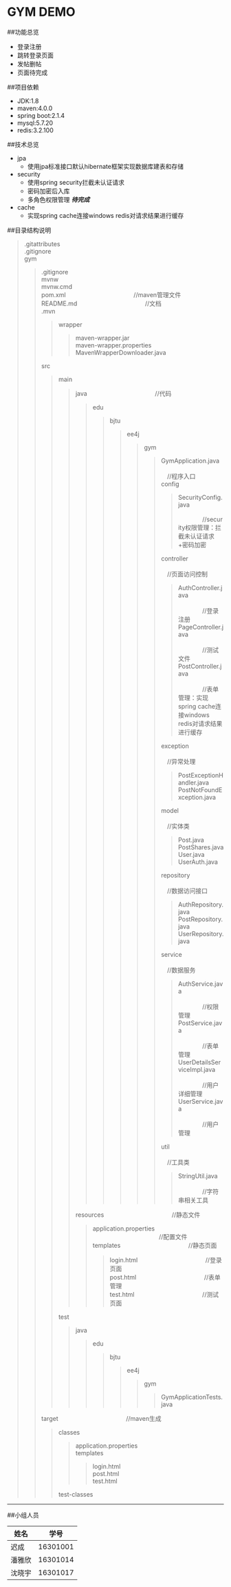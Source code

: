 GYM DEMO
===========================
##功能总览
* 登录注册
* 跳转登录页面
* 发帖删帖
* 页面待完成

##项目依赖
* JDK:1.8
* maven:4.0.0
* spring boot:2.1.4
* mysql:5.7.20
* redis:3.2.100

##技术总览
* jpa
    * 使用jpa标准接口默认hibernate框架实现数据库建表和存储
* security
    * 使用spring security拦截未认证请求
    * 密码加密后入库
    * 多角色权限管理 ***待完成***
* cache
    * 实现spring cache连接windows redis对请求结果进行缓存
    
##目录结构说明  
> .gitattributes  
> .gitignore  
> gym   
>> .gitignore  
>> mvnw  
>> mvnw.cmd  
>> pom.xml &emsp;&emsp;&emsp;&emsp;&emsp;&emsp;&emsp;&emsp;&emsp;&emsp;&emsp;//maven管理文件  
>> README.md &emsp;&emsp;&emsp;&emsp;&emsp;&emsp;&emsp;&emsp;&emsp;&emsp;&emsp;//文档      
>> .mvn  
>>> wrapper  
>>>> maven-wrapper.jar  
>>>> maven-wrapper.properties  
>>>> MavenWrapperDownloader.java   
>>  
>> src  
>>> main  
>>>> java &emsp;&emsp;&emsp;&emsp;&emsp;&emsp;&emsp;&emsp;&emsp;&emsp;&emsp;//代码  
>>>>> edu  
>>>>>> bjtu  
>>>>>>> ee4j  
>>>>>>>> gym  
>>>>>>>>> GymApplication.java &emsp;&emsp;&emsp;&emsp;&emsp;&emsp;&emsp;&emsp;&emsp;&emsp;&emsp;//程序入口  
>>>>>>>>> config  
>>>>>>>>>> SecurityConfig.java &emsp;&emsp;&emsp;&emsp;&emsp;&emsp;&emsp;&emsp;&emsp;&emsp;&emsp;//security权限管理：拦截未认证请求+密码加密    
>>>>>>>>>
>>>>>>>>> controller &emsp;&emsp;&emsp;&emsp;&emsp;&emsp;&emsp;&emsp;&emsp;&emsp;&emsp;//页面访问控制  
>>>>>>>>>> AuthController.java &emsp;&emsp;&emsp;&emsp;&emsp;&emsp;&emsp;&emsp;&emsp;&emsp;&emsp;//登录注册  
>>>>>>>>>> PageController.java &emsp;&emsp;&emsp;&emsp;&emsp;&emsp;&emsp;&emsp;&emsp;&emsp;&emsp;//测试文件  
>>>>>>>>>> PostController.java &emsp;&emsp;&emsp;&emsp;&emsp;&emsp;&emsp;&emsp;&emsp;&emsp;&emsp;//表单管理：实现spring cache连接windows redis对请求结果进行缓存  
>>>>>>>>>
>>>>>>>>> exception &emsp;&emsp;&emsp;&emsp;&emsp;&emsp;&emsp;&emsp;&emsp;&emsp;&emsp;//异常处理  
>>>>>>>>>> PostExceptionHandler.java  
>>>>>>>>>> PostNotFoundException.java   
>>>>>>>>>
>>>>>>>>> model &emsp;&emsp;&emsp;&emsp;&emsp;&emsp;&emsp;&emsp;&emsp;&emsp;&emsp;//实体类  
>>>>>>>>>> Post.java  
>>>>>>>>>> PostShares.java  
>>>>>>>>>> User.java  
>>>>>>>>>> UserAuth.java  
>>>>>>>>>
>>>>>>>>> repository &emsp;&emsp;&emsp;&emsp;&emsp;&emsp;&emsp;&emsp;&emsp;&emsp;&emsp;//数据访问接口  
>>>>>>>>>> AuthRepository.java  
>>>>>>>>>> PostRepository.java  
>>>>>>>>>> UserRepository.java   
>>>>>>>>>
>>>>>>>>> service &emsp;&emsp;&emsp;&emsp;&emsp;&emsp;&emsp;&emsp;&emsp;&emsp;&emsp;//数据服务  
>>>>>>>>>> AuthService.java &emsp;&emsp;&emsp;&emsp;&emsp;&emsp;&emsp;&emsp;&emsp;&emsp;&emsp;//权限管理  
>>>>>>>>>> PostService.java &emsp;&emsp;&emsp;&emsp;&emsp;&emsp;&emsp;&emsp;&emsp;&emsp;&emsp;//表单管理  
>>>>>>>>>> UserDetailsServiceImpl.java &emsp;&emsp;&emsp;&emsp;&emsp;&emsp;&emsp;&emsp;&emsp;&emsp;&emsp;//用户详细管理  
>>>>>>>>>> UserService.java &emsp;&emsp;&emsp;&emsp;&emsp;&emsp;&emsp;&emsp;&emsp;&emsp;&emsp;//用户管理    
>>>>>>>>>
>>>>>>>>> util &emsp;&emsp;&emsp;&emsp;&emsp;&emsp;&emsp;&emsp;&emsp;&emsp;&emsp;//工具类  
>>>>>>>>>> StringUtil.java &emsp;&emsp;&emsp;&emsp;&emsp;&emsp;&emsp;&emsp;&emsp;&emsp;&emsp;//字符串相关工具  
>>>> 
>>>> resources &emsp;&emsp;&emsp;&emsp;&emsp;&emsp;&emsp;&emsp;&emsp;&emsp;&emsp;//静态文件  
>>>>> application.properties &emsp;&emsp;&emsp;&emsp;&emsp;&emsp;&emsp;&emsp;&emsp;&emsp;&emsp;//配置文件   
>>>>> templates &emsp;&emsp;&emsp;&emsp;&emsp;&emsp;&emsp;&emsp;&emsp;&emsp;&emsp;//静态页面  
>>>>>> login.html &emsp;&emsp;&emsp;&emsp;&emsp;&emsp;&emsp;&emsp;&emsp;&emsp;&emsp;//登录页面  
>>>>>> post.html &emsp;&emsp;&emsp;&emsp;&emsp;&emsp;&emsp;&emsp;&emsp;&emsp;&emsp;//表单管理  
>>>>>> test.html &emsp;&emsp;&emsp;&emsp;&emsp;&emsp;&emsp;&emsp;&emsp;&emsp;&emsp;//测试页面    
>>> 
>>> test  
>>>> java  
>>>>> edu  
>>>>>> bjtu  
>>>>>>> ee4j  
>>>>>>>> gym  
>>>>>>>>> GymApplicationTests.java   
>>
>> target &emsp;&emsp;&emsp;&emsp;&emsp;&emsp;&emsp;&emsp;&emsp;&emsp;&emsp;//maven生成  
>>> classes  
>>>> application.properties    
>>>> templates  
>>>>> login.html  
>>>>> post.html  
>>>>> test.html    
>>>
>>> test-classes       
***                                           
##小组人员

|姓名|学号|
|---|---|
|迟成|16301001|
|潘雅欣|16301014|
|沈晓宇|16301017|